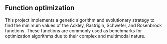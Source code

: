 ## Function optimization

This project implements a genetic algorithm and evolutionary strategy to find the minimum values of the Ackley, Rastrigin, Schwefel, and Rosenbrock functions. These functions are commonly used as benchmarks for optimization algorithms due to their complex and multimodal nature.